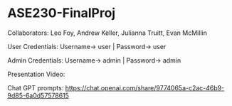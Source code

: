 # ASE230-FinalProj
Collaborators: Leo Foy, Andrew Keller, Julianna Truitt, Evan McMillin

User Credentials:
    Username-> user |
    Password-> user 

Admin Credentials:
    Username-> admin |
    Password-> admin

Presentation Video:


Chat GPT prompts: https://chat.openai.com/share/9774065a-c2ac-46b9-9d85-6a0d57578615
